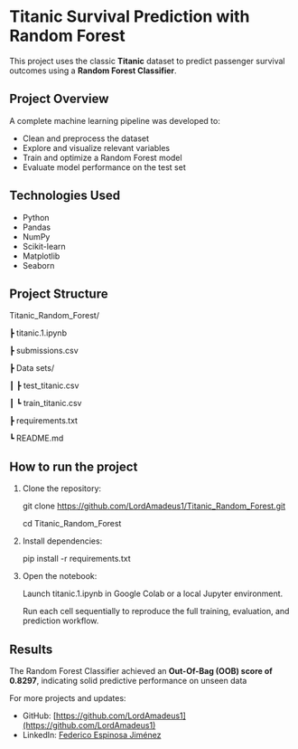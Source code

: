 # Titanic Survival Prediction with Random Forest

This project uses the classic **Titanic** dataset to predict passenger survival outcomes using a **Random Forest Classifier**.

## Project Overview

A complete machine learning pipeline was developed to:
- Clean and preprocess the dataset
- Explore and visualize relevant variables
- Train and optimize a Random Forest model
- Evaluate model performance on the test set

## Technologies Used

- Python
- Pandas
- NumPy
- Scikit-learn
- Matplotlib
- Seaborn

## Project Structure

Titanic_Random_Forest/

┣ titanic.1.ipynb

┣ submissions.csv

┣ Data sets/

┃ ┣ test_titanic.csv

┃ ┗ train_titanic.csv

┣ requirements.txt

┗ README.md

## How to run the project

1. Clone the repository:
   
    git clone https://github.com/LordAmadeus1/Titanic_Random_Forest.git

     cd Titanic_Random_Forest
   
2. Install dependencies:

   pip install -r requirements.txt
   
3. Open the notebook:
   
    Launch titanic.1.ipynb in Google Colab or a local Jupyter environment.

    Run each cell sequentially to reproduce the full training, evaluation, and prediction workflow.


## Results

The Random Forest Classifier achieved an **Out-Of-Bag (OOB) score of 0.8297**, indicating solid predictive performance on unseen data

For more projects and updates:
- GitHub: [https://github.com/LordAmadeus1](https://github.com/LordAmadeus1)
- LinkedIn: [Federico Espinosa Jiménez](https://www.linkedin.com/in/federico-espinosa-jimenez/)
